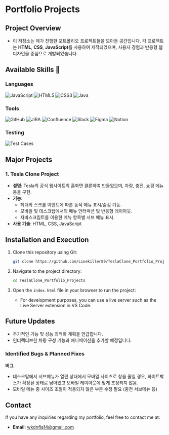 # Portfolio Projects

## Project Overview

- 이 저장소는 제가 진행한 포트폴리오 프로젝트들을 모아둔 공간입니다. 각 프로젝트는 **HTML**, **CSS**, **JavaScript**를 사용하여 제작되었으며, 사용자 경험과 반응형 웹 디자인을 중심으로 개발되었습니다.

## Available Skills 💪

### Languages

![JavaScript](https://img.shields.io/badge/JavaScript-F7DF1E?style=for-the-badge&logo=javascript&logoColor=black)
![HTML5](https://img.shields.io/badge/HTML5-E34F26?style=for-the-badge&logo=html5&logoColor=white)
![CSS3](https://img.shields.io/badge/CSS3-1572B6?style=for-the-badge&logo=css3&logoColor=white)
![Java](https://img.shields.io/badge/Java-007396?style=for-the-badge&logo=java&logoColor=white)

### Tools

![GitHub](https://img.shields.io/badge/GitHub-181717?style=for-the-badge&logo=github&logoColor=white)
![JIRA](https://img.shields.io/badge/JIRA-0052CC?style=for-the-badge&logo=jira&logoColor=white)
![Confluence](https://img.shields.io/badge/Confluence-172B4D?style=for-the-badge&logo=confluence&logoColor=white)
![Slack](https://img.shields.io/badge/Slack-4A154B?style=for-the-badge&logo=slack&logoColor=white)
![Figma](https://img.shields.io/badge/Figma-F24E1E?style=for-the-badge&logo=figma&logoColor=white)
![Notion](https://img.shields.io/badge/Notion-000000?style=for-the-badge&logo=notion&logoColor=white)

### Testing

![Test Cases](https://img.shields.io/badge/Test%20Cases-007396?style=for-the-badge&logo=testing&logoColor=white)

## Major Projects

### 1. Tesla Clone Project

- **설명**: Tesla의 공식 웹사이트의 홈화면 클론하여 만들었으며, 차량, 충전, 쇼핑 메뉴 등을 구현.
- **기능**:
  - 헤더의 스크롤 이벤트에 따른 동적 메뉴 표시/숨김 기능.
  - 모바일 및 데스크탑에서의 메뉴 인터랙션 및 반응형 레이아웃.
  - 자바스크립트를 이용한 메뉴 항목별 서브 메뉴 표시.
- **사용 기술**: HTML, CSS, JavaScript

## Installation and Execution

1. Clone this repository using Git:

   ```bash
   git clone https://github.com/Linekiller89/TeslaClone_Portfolio_Projects.git

   ```

2. Navigate to the project directory:

   ```bash
   cd TeslaClone_Portfolio_Projects
   ```

3. Open the `index.html` file in your browser to run the project:
   - For development purposes, you can use a live server such as the Live Server extension in VS Code.

## Future Updates

- 추가적인 기능 및 성능 최적화 계획을 언급합니다.
- 인터랙티브한 차량 구성 기능과 애니메이션을 추가할 예정입니다.

### Identified Bugs & Planned Fixes

**버그**

- 데스크탑에서 서브메뉴가 열린 상태에서 모바일 사이즈로 창을 줄일 경우, 화이트박스가 확장된 상태로 남아있고 모바일 레이아웃에 맞게 조정되지 않음.
- 모바일 메뉴 중 사이즈 조절이 적용되지 않은 부분 수정 필요 (충전 서브메뉴 등)

## Contact

If you have any inquiries regarding my portfolio, feel free to contact me at:

- **Email**: [wkdnfla14@gmail.com](mailto:wkdnfla14@gmail.com)

